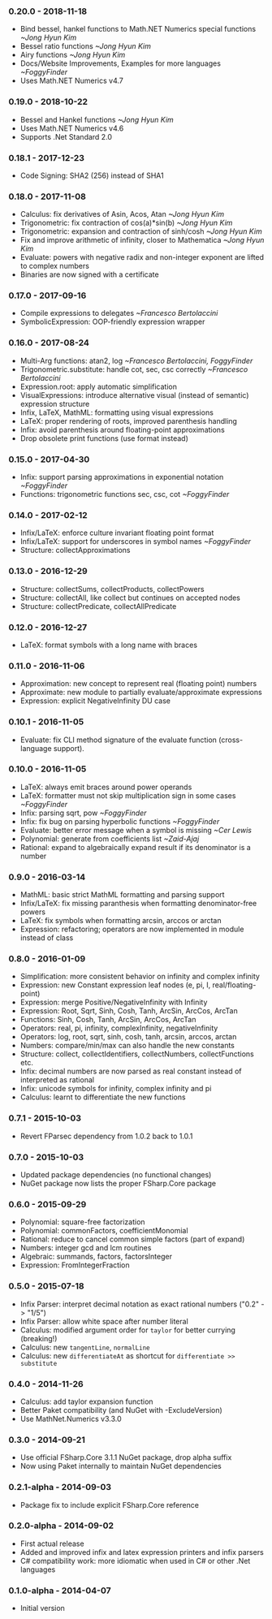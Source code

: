 ### 0.20.0 - 2018-11-18
* Bind bessel, hankel functions to Math.NET Numerics special functions *~Jong Hyun Kim*
* Bessel ratio functions *~Jong Hyun Kim*
* Airy functions *~Jong Hyun Kim*
* Docs/Website Improvements, Examples for more languages *~FoggyFinder*
* Uses Math.NET Numerics v4.7

### 0.19.0 - 2018-10-22
* Bessel and Hankel functions *~Jong Hyun Kim*
* Uses Math.NET Numerics v4.6
* Supports .Net Standard 2.0

### 0.18.1 - 2017-12-23
* Code Signing: SHA2 (256) instead of SHA1

### 0.18.0 - 2017-11-08
* Calculus: fix derivatives of Asin, Acos, Atan *~Jong Hyun Kim*
* Trigonometric: fix contraction of cos(a)*sin(b) *~Jong Hyun Kim*
* Trigonometric: expansion and contraction of sinh/cosh *~Jong Hyun Kim*
* Fix and improve arithmetic of infinity, closer to Mathematica *~Jong Hyun Kim*
* Evaluate: powers with negative radix and non-integer exponent are lifted to complex numbers
* Binaries are now signed with a certificate

### 0.17.0 - 2017-09-16
* Compile expressions to delegates *~Francesco Bertolaccini*
* SymbolicExpression: OOP-friendly expression wrapper

### 0.16.0 - 2017-08-24
* Multi-Arg functions: atan2, log *~Francesco Bertolaccini, FoggyFinder*
* Trigonometric.substitute: handle cot, sec, csc correctly *~Francesco Bertolaccini*
* Expression.root: apply automatic simplification
* VisualExpressions: introduce alternative visual (instead of semantic) expression structure
* Infix, LaTeX, MathML: formatting using visual expressions
* LaTeX: proper rendering of roots, improved parenthesis handling
* Infix: avoid parenthesis around floating-point approximations
* Drop obsolete print functions (use format instead)

### 0.15.0 - 2017-04-30
* Infix: support parsing approximations in exponential notation *~FoggyFinder*
* Functions: trigonometric functions sec, csc, cot *~FoggyFinder*

### 0.14.0 - 2017-02-12
* Infix/LaTeX: enforce culture invariant floating point format
* Infix/LaTeX: support for underscores in symbol names *~FoggyFinder*
* Structure: collectApproximations

### 0.13.0 - 2016-12-29
* Structure: collectSums, collectProducts, collectPowers
* Structure: collectAll, like collect but continues on accepted nodes
* Structure: collectPredicate, collectAllPredicate

### 0.12.0 - 2016-12-27
* LaTeX: format symbols with a long name with braces

### 0.11.0 - 2016-11-06
* Approximation: new concept to represent real (floating point) numbers
* Approximate: new module to partially evaluate/approximate expressions
* Expression: explicit NegativeInfinity DU case

### 0.10.1 - 2016-11-05
* Evaluate: fix CLI method signature of the evaluate function (cross-language support).

### 0.10.0 - 2016-11-05
* LaTeX: always emit braces around power operands
* LaTeX: formatter must not skip multiplication sign in some cases *~FoggyFinder*
* Infix: parsing sqrt, pow *~FoggyFinder*
* Infix: fix bug on parsing hyperbolic functions *~FoggyFinder*
* Evaluate: better error message when a symbol is missing *~Cer Lewis*
* Polynomial: generate from coefficients list *~Zaid-Ajaj*
* Rational: expand to algebraically expand result if its denominator is a number

### 0.9.0 - 2016-03-14
* MathML: basic strict MathML formatting and parsing support
* Infix/LaTeX: fix missing paranthesis when formatting denominator-free powers
* LaTeX: fix symbols when formatting arcsin, arccos or arctan
* Expression: refactoring; operators are now implemented in module instead of class

### 0.8.0 - 2016-01-09
* Simplification: more consistent behavior on infinity and complex infinity
* Expression: new Constant expression leaf nodes (e, pi, I, real/floating-point)
* Expression: merge Positive/NegativeInfinity with Infinity
* Expression: Root, Sqrt, Sinh, Cosh, Tanh, ArcSin, ArcCos, ArcTan
* Functions: Sinh, Cosh, Tanh, ArcSin, ArcCos, ArcTan
* Operators: real, pi, infinity, complexInfinity, negativeInfinity
* Operators: log, root, sqrt, sinh, cosh, tanh, arcsin, arccos, arctan
* Numbers: compare/min/max can also handle the new constants
* Structure: collect, collectIdentifiers, collectNumbers, collectFunctions etc.
* Infix: decimal numbers are now parsed as real constant instead of interpreted as rational
* Infix: unicode symbols for infinity, complex infinity and pi
* Calculus: learnt to differentiate the new functions

### 0.7.1 - 2015-10-03
* Revert FParsec dependency from 1.0.2 back to 1.0.1

### 0.7.0 - 2015-10-03
* Updated package dependencies (no functional changes)
* NuGet package now lists the proper FSharp.Core package

### 0.6.0 - 2015-09-29
* Polynomial: square-free factorization
* Polynomial: commonFactors, coefficientMonomial
* Rational: reduce to cancel common simple factors (part of expand)
* Numbers: integer gcd and lcm routines
* Algebraic: summands, factors, factorsInteger
* Expression: FromIntegerFraction

### 0.5.0 - 2015-07-18
* Infix Parser: interpret decimal notation as exact rational numbers ("0.2" -> "1/5")
* Infix Parser: allow white space after number literal
* Calculus: modified argument order for `taylor` for better currying (breaking!)
* Calculus: new `tangentLine`, `normalLine`
* Calculus: new `differentiateAt` as shortcut for `differentiate >> substitute`

### 0.4.0 - 2014-11-26
* Calculus: add taylor expansion function
* Better Paket compatibility (and NuGet with -ExcludeVersion)
* Use MathNet.Numerics v3.3.0

### 0.3.0 - 2014-09-21
* Use official FSharp.Core 3.1.1 NuGet package, drop alpha suffix
* Now using Paket internally to maintain NuGet dependencies

### 0.2.1-alpha - 2014-09-03
* Package fix to include explicit FSharp.Core reference

### 0.2.0-alpha - 2014-09-02
* First actual release
* Added and improved infix and latex expression printers and infix parsers
* C# compatibility work: more idiomatic when used in C# or other .Net languages

### 0.1.0-alpha - 2014-04-07
* Initial version

